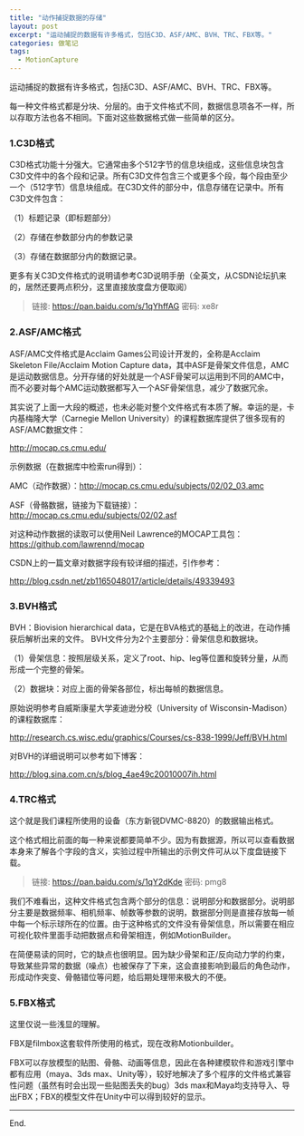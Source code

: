 ```yaml
---
title: "动作捕捉数据的存储"
layout: post
excerpt: "运动捕捉的数据有许多格式，包括C3D、ASF/AMC、BVH、TRC、FBX等。"
categories: 做笔记
tags:
  - MotionCapture
---
```




运动捕捉的数据有许多格式，包括C3D、ASF/AMC、BVH、TRC、FBX等。

每一种文件格式都是分块、分层的。由于文件格式不同，数据信息项各不一样，所以存取方法也各不相同。下面对这些数据格式做一些简单的区分。

### 1.C3D格式

C3D格式功能十分强大。它通常由多个512字节的信息块组成，这些信息块包含C3D文件中的各个段和记录。所有C3D文件包含三个或更多个段，每个段由至少一个（512字节）信息块组成。在C3D文件的部分中，信息存储在记录中。所有C3D文件包含：

（1）标题记录（即标题部分）

（2）存储在参数部分内的参数记录

（3）存储在数据部分内的数据记录。

更多有关C3D文件格式的说明请参考C3D说明手册（全英文，从CSDN论坛扒来的，居然还要两点积分，这里直接放度盘方便取阅）

> 链接: <https://pan.baidu.com/s/1qYhffAG> 密码: xe8r

### 2.ASF/AMC格式

ASF/AMC文件格式是Acclaim Games公司设计开发的，全称是Acclaim Skeleton File/Acclaim Motion Capture data，其中ASF是骨架文件信息，AMC是运动数据信息。分开存储的好处就是一个ASF骨架可以运用到不同的AMC中，而不必要对每个AMC运动数据都写入一个ASF骨架信息，减少了数据冗余。

其实说了上面一大段的概述，也未必能对整个文件格式有本质了解。幸运的是，卡内基梅隆大学（Carnegie Mellon University）的课程数据库提供了很多现有的ASF/AMC数据文件：

<http://mocap.cs.cmu.edu/>

示例数据（在数据库中检索run得到）：

AMC（动作数据）：<http://mocap.cs.cmu.edu/subjects/02/02_03.amc>

ASF（骨骼数据，链接为下载链接）：<http://mocap.cs.cmu.edu/subjects/02/02.asf>

对这种动作数据的读取可以使用Neil Lawrence的MOCAP工具包：<https://github.com/lawrennd/mocap>

CSDN上的一篇文章对数据字段有较详细的描述，引作参考：

<http://blog.csdn.net/zb1165048017/article/details/49339493>

### 3.BVH格式

BVH：Biovision hierarchical data，它是在BVA格式的基础上的改进，在动作捕获后解析出来的文件。
BVH文件分为2个主要部分：骨架信息和数据块。

（1）骨架信息：按照层级关系，定义了root、hip、leg等位置和旋转分量，从而形成一个完整的骨架。

（2）数据块：对应上面的骨架各部位，标出每帧的数据信息。

原始说明参考自威斯康星大学麦迪逊分校（University of Wisconsin-Madison）的课程数据库：

<http://research.cs.wisc.edu/graphics/Courses/cs-838-1999/Jeff/BVH.html>

对BVH的详细说明可以参考如下博客：

<http://blog.sina.com.cn/s/blog_4ae49c20010007ih.html>

### 4.TRC格式

这个就是我们课程所使用的设备（东方新锐DVMC-8820）的数据输出格式。

这个格式相比前面的每一种来说都要简单不少。因为有数据源，所以可以查看数据本身来了解各个字段的含义，实验过程中所输出的示例文件可从以下度盘链接下载。

> 链接: <https://pan.baidu.com/s/1qY2dKde> 密码: pmg8

我们不难看出，这种文件格式包含两个部分的信息：说明部分和数据部分。说明部分主要是数据频率、相机频率、帧数等参数的说明，数据部分则是直接存放每一帧中每一个标示球所在的位置。由于这种格式的文件没有骨架信息，所以需要在相应可视化软件里面手动把数据点和骨架相连，例如MotionBuilder。

在简便易读的同时，它的缺点也很明显。因为缺少骨架和正/反向动力学的约束，导致某些异常的数据（噪点）也被保存了下来，这会直接影响到最后的角色动作，形成动作突变、骨骼错位等问题，给后期处理带来极大的不便。

### 5.FBX格式

这里仅说一些浅显的理解。

FBX是filmbox这套软件所使用的格式，现在改称Motionbuilder。

FBX可以存放模型的贴图、骨骼、动画等信息，因此在各种建模软件和游戏引擎中都有应用（maya、3ds max、Unity等），较好地解决了多个程序的文件格式兼容性问题（虽然有时会出现一些贴图丢失的bug）3ds max和Maya均支持导入、导出FBX；FBX的模型文件在Unity中可以得到较好的显示。

------

End.

